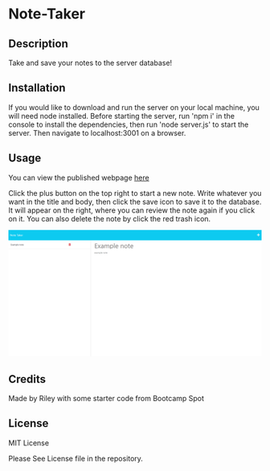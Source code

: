 # Note-Taker

## Description

Take and save your notes to the server database!

## Installation

If you would like to download and run the server on your local machine, you will need node installed. Before starting the server, run 'npm i' in the console to install the dependencies, then run 'node server.js' to start the server. Then navigate to localhost:3001 on a browser.
 
## Usage

You can view the published webpage [here](https://spawze-note-taker.herokuapp.com/notes)  

Click the plus button on the top right to start a new note. Write whatever you want in the title and body, then click the save icon to save it to the database. It will appear on the right, where you can review the note again if you click on it. You can also delete the note by click the red trash icon.

![Image of the functioning webpage](assets/screenshot.png)


## Credits

Made by Riley with some starter code from Bootcamp Spot

## License

MIT License

Please See License file in the repository.
